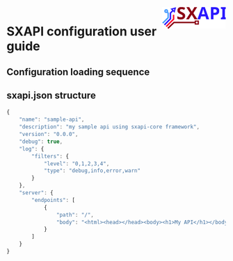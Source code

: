 <img align="right" height="50" src="https://raw.githubusercontent.com/startxfr/sxapi-core/v0.2.25-npm/docs/assets/logo.svg?sanitize=true">

# SXAPI configuration user guide


Configuration loading sequence
------------------------------




sxapi.json structure
--------------------


```javascript
{
    "name": "sample-api",
    "description": "my sample api using sxapi-core framework",
    "version": "0.0.0",
    "debug": true,
    "log": {
        "filters": {
            "level": "0,1,2,3,4",
            "type": "debug,info,error,warn"
        }
    },
    "server": {
        "endpoints": [
            {
                "path": "/",
                "body": "<html><head></head><body><h1>My API</h1></body></html>"
            }
        ]
    }
}
```


